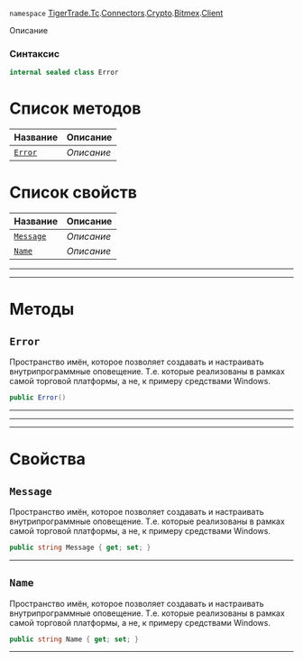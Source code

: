 
`namespace` [TigerTrade.Tc](../../../../../TigerTrade.Tc.md).[Connectors](../../../../../TigerTrade.Tc/Connectors.md).[Crypto](../../../../../TigerTrade.Tc/Connectors/Crypto.md).[Bitmex](../../../../../TigerTrade.Tc/Connectors/Crypto/Bitmex.md).[Client](../../../../../TigerTrade.Tc/Connectors/Crypto/Bitmex/Client.md)


Описание

### Синтаксис
```csharp
internal sealed class Error
```


# Список методов
| Название | Описание |
| --- | --- |
| [`Error`](./Error.cs/Методы/Error.md) | *Описание* |

# Список свойств
| Название | Описание |
| --- | --- |
| [`Message`](./Error.cs/Свойства/Message.md) | *Описание* |
| [`Name`](./Error.cs/Свойства/Name.md) | *Описание* |





***  
***  
# Методы

## `Error`
Пространство имён, которое позволяет создавать и настраивать внутрипрограммные оповещение. Т.е. которые реализованы в рамках самой торговой платформы, а не, к примеру средствами Windows.

```csharp
public Error()
```

***  
***  
 ***  
# Свойства

## `Message`
Пространство имён, которое позволяет создавать и настраивать внутрипрограммные оповещение. Т.е. которые реализованы в рамках самой торговой платформы, а не, к примеру средствами Windows.

```csharp
public string Message { get; set; }
```  
***

## `Name`
Пространство имён, которое позволяет создавать и настраивать внутрипрограммные оповещение. Т.е. которые реализованы в рамках самой торговой платформы, а не, к примеру средствами Windows.

```csharp
public string Name { get; set; }
```  
***

